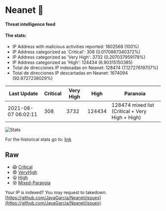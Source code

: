 # Neanet :hocho:
#### Threat intelligence feed
#### The stats:

- IP Address with malicious activities reported: 1802568 (100%)
- IP Address categorized as 'Critical':  308 (0.0170867340372%)
- IP Address categorized as 'Very High':  3732 (0.207037959178%)
- IP Address categorized as 'High':  124434 (6.90315150385)
- Total de direcciones IP indexadas en Neanet:  128474 (7.12727619707%)
- Total de direcciones IP descartadas en Neanet:  1674094 (92.8727238029%)

| Last Update | Critical | Very High | High | Paranoia |
| --- | --- | --- | --- | --- |
| 2021-08-07 06:02:11 | 308 | 3732 | 124434 | 128474 mixed list (Critical + Very High + High)|

![Stats](https://docs.google.com/spreadsheets/d/e/2PACX-1vSnaNMIXVabIpDJjufMlzH7poXnshF3mgd8Is1g9ytUEzVsP5my4Trn8f-xkoLLQ38xpL3HtmUexLo6/pubchart?oid=501124687&format=image)

For the historical stats go to: [link](/stats.csv)
## Raw
- :scream: [Critical](https://raw.githubusercontent.com/JavaGarcia/Neanet/master/blacklists/neanet_critical.txt)
- :fearful: [VeryHigh](https://raw.githubusercontent.com/JavaGarcia/Neanet/master/blacklists/neanet_veryHigh.txtt)
- :frowning: [High](https://raw.githubusercontent.com/JavaGarcia/Neanet/master/blacklists/neanet_high.txt)
- :dizzy_face: [Mixed-Paranoia](https://raw.githubusercontent.com/JavaGarcia/Neanet/master/blacklists/neanet_all.txt)


Your IP is indexed? You may request to takedown. [https://github.com/JavaGarcia/Neanet/issues](https://github.com/JavaGarcia/Neanet/issues)



































































































































































































































































































































































































































































































































































































































































































































































































































































































































































































































































































































































































































































































































































































































































































































































































































































































































































































































































































































































































































































































































































































































































































































































































































































































































































































































































































































































































































































































































































































































































































































































































































































































































































































































































































































































































































































































































































































































































































































































































































































































































































































































































































































































































































































































































































































































































































































































































































































































































































































































































































































































































































































































































































































































































































































































































































































































































































































































































































































































































































































































































































































































































































































































































































































































































































































































































































































































































































































































































































































































































































































































































































































































































































































































































































































































































































































































































































































































































































































































































































































































































































































































